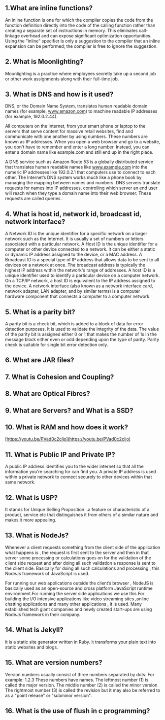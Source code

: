 ## 1.What are inline functions?
An inline function is one for which the compiler copies the code from the function definition directly into the code of the calling function rather than creating a separate set of instructions in memory. This eliminates call-linkage overhead and can expose significant optimization opportunities. Using the "inline" specifier is only a suggestion to the compiler that an inline expansion can be performed; the compiler is free to ignore the suggestion.
## 2. What is Moonlighting?
Moonlighting is a practice where employees secretly take up a second job or other work assignments along with their full-time job.
## 3. What is DNS and how is it used?
DNS, or the Domain Name System, translates human readable domain names (for example, www.amazon.com) to machine readable IP addresses (for example, 192.0.2.44).

All computers on the Internet, from your smart phone or laptop to the servers that serve content for massive retail websites, find and communicate with one another by using numbers. These numbers are known as IP addresses. When you open a web browser and go to a website, you don't have to remember and enter a long number. Instead, you can enter a domain name like example.com and still end up in the right place.

A DNS service such as Amazon Route 53 is a globally distributed service that translates human readable names like www.example.com into the numeric IP addresses like 192.0.2.1 that computers use to connect to each other. The Internet’s DNS system works much like a phone book by managing the mapping between names and numbers. DNS servers translate requests for names into IP addresses, controlling which server an end user will reach when they type a domain name into their web browser. These requests are called queries.
## 4. What is host id, network id, broadcast id, network interface?
A Network ID is the unique identifier for a specific network on a larger network such as the Internet. It is usually a set of numbers or letters associated with a particular network. A Host ID is the unique identifier for a computer or other device connected to a network. It can be either a static or dynamic IP address assigned to the device, or a MAC address. A Broadcast ID is a special type of IP address that allows data to be sent to all devices on a network at once. The broadcast address is typically the highest IP address within the network's range of addresses.
A host ID is a unique identifier used to identify a particular device on a computer network. On a TCP/IP network, a host ID is equivalent to the IP address assigned to the device. A network interface (also known as a network interface card, network adapter, LAN adapter, and by similar terms) is a computer hardware component that connects a computer to a computer network.
## 5. What is a parity bit?
A parity bit is a check bit, which is added to a block of data for error detection purposes. It is used to validate the integrity of the data. The value of the parity bit is assigned either 0 or 1 that makes the number of 1s in the message block either even or odd depending upon the type of parity. Parity check is suitable for single bit error detection only.
## 6. What are JAR files?
## 7. What is Cohesion and Coupling?
## 8. What are Optical Fibres?
## 9. What are Servers? and What is a SSD?
## 10. What is RAM and how does it work?
[https://youtu.be/PVad0c2cljo](https://youtu.be/PVad0c2cljo)
## 11. What is Public IP and Private IP?
A public IP address identifies you to the wider internet so that all the information you're searching for can find you. A private IP address is used within a private network to connect securely to other devices within that same network.
## 12. What is USP?
It stands for Unique Selling Proposition...a feature or characteristic of a product, service etc that distinguishes it from others of a similar nature and makes it more appealing.
## 13. What is NodeJs?
Whenever a client requests something from the client side of the application what happens is , the request is first sent to the server and then in that server some processing or calculations goes on for the validation of the client side request and after doing all such validation a response is sent to the client side. Basically for doing all such calculations and processing , this NodeJs framework of JavaScript is used.

For running our web applications outside the client’s browser , NodeJS is basically used as an open-source and cross platform JavaScript runtime environment.For running the server side applications we use this.For building the I/O intensive applications like video streaming sites ,online chatting applications and many other applications , it is used. Many established tech giant companies and newly created start-ups are using NodeJs framework in their company.
## 14. What is Jekyll?
it is a static site generator written in Ruby. it transforms your plain text into static websites and blogs.
## 15. What are version numbers?
Version numbers usually consist of three numbers separated by dots. For example: 1.2.3 These numbers have names. The leftmost number (1) is called the major version. The middle number (2) is called the minor version. The rightmost number (3) is called the revision but it may also be referred to as a "point release" or "subminor version".
## 16. What is the use of flush in c programming?



